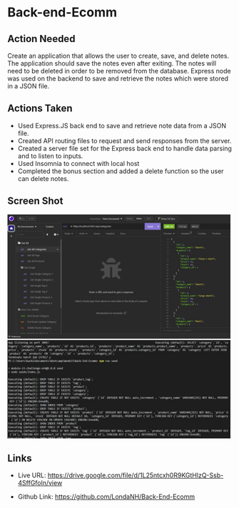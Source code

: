 # Back-end-Ecomm

## Action Needed
 Create an application that allows the user to create, save, and delete notes. The application should save the notes even after exiting. The notes will need to be deleted in order to be removed from the database. Express node was used on the backend to save and retrieve the notes which were stored in a JSON file. 

## Actions Taken
* Used Express.JS back end to save and retrieve note data from a JSON file.
* Created API routing files to request and send responses from the server. 
* Created a server file set for the Express back end to handle data parsing and to listen to inputs. 
* Used Insomnia to connect with local host 
* Completed the bonus section and added a delete function so the user can delete notes. 

## Screen Shot
 
 <img src="ecommscreen1.jpg" width="500px"/>
 <img src="ecommscreen2.jpg" width="500px"/>

## Links
* Live URL: 
https://drive.google.com/file/d/1L25ntcxh0R9KGtHlzQ-Ssb-4SffGfoln/view


* Github Link:
https://github.com/LondaNH/Back-End-Ecomm

